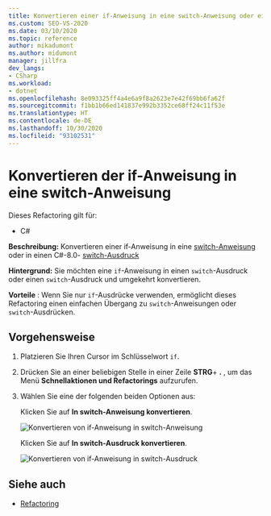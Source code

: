 ```yaml
---
title: Konvertieren einer if-Anweisung in eine switch-Anweisung oder einen switch-Ausdruck
ms.custom: SEO-VS-2020
ms.date: 03/10/2020
ms.topic: reference
author: mikadumont
ms.author: midumont
manager: jillfra
dev_langs:
- CSharp
ms.workload:
- dotnet
ms.openlocfilehash: 8e093325ff4a4e6a9f8a2623e7e42f69bb6fa62f
ms.sourcegitcommit: f1bb1b66ed141837e992b3352ce68ff24c11f53e
ms.translationtype: HT
ms.contentlocale: de-DE
ms.lasthandoff: 10/30/2020
ms.locfileid: "93102531"
---
```

# <a name="convert-if-statement-to-switch-statement-or-switch-expression"></a>Konvertieren der if-Anweisung in eine switch-Anweisung

Dieses Refactoring gilt für:

- C#

**Beschreibung:** Konvertieren einer if-Anweisung in eine [switch-Anweisung](/dotnet/csharp/language-reference/keywords/switch) oder in einen C#-8.0- [switch-Ausdruck](/dotnet/csharp/whats-new/csharp-8#switch-expressions)

**Hintergrund:** Sie möchten eine `if`-Anweisung in einen `switch`-Ausdruck oder einen `switch`-Ausdruck und umgekehrt konvertieren.

**Vorteile** : Wenn Sie nur `if`-Ausdrücke verwenden, ermöglicht dieses Refactoring einen einfachen Übergang zu `switch`-Anweisungen oder `switch`-Ausdrücken.

## <a name="how-to"></a>Vorgehensweise

1. Platzieren Sie Ihren Cursor im Schlüsselwort `if`.
2. Drücken Sie an einer beliebigen Stelle in einer Zeile **STRG**+ **.** , um das Menü **Schnellaktionen und Refactorings** aufzurufen.
3. Wählen Sie eine der folgenden beiden Optionen aus:

    Klicken Sie auf **In switch-Anweisung konvertieren**.

   ![Konvertieren von if-Anweisung in switch-Anweisung](media/convert-if-to-switch-statement.png)

    Klicken Sie auf **In switch-Ausdruck konvertieren**.

    ![Konvertieren von if-Anweisung in switch-Ausdruck](media/convert-if-to-switch-expression.png)

## <a name="see-also"></a>Siehe auch

- [Refactoring](../refactoring-in-visual-studio.md)

